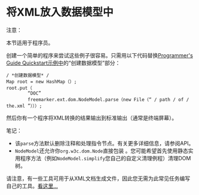 # 将XML放入数据模型中

注意：

本节适用于程序员。

创建一个简单的程序来尝试这些例子很容易。只需用以下代码替换[Programmer's Guide Quickstart示例中](https://freemarker.apache.org/docs/pgui_quickstart_all.html)的“创建数据模型”部分：

```
/ *创建数据模型* /
Map root = new HashMap（）;
root.put（
        “DOC”
        freemarker.ext.dom.NodeModel.parse（new File（“ / path / of / the.xml ”）））;
```

然后你有一个程序将XML转换的结果输出到标准输出（通常是终端屏幕）。

笔记：

- 该`parse`方法默认删除注释和处理指令节点。有关更多详细信息，请参阅API。
- `NodeModel`还允许你`org.w3c.dom.Node`直接包装 。您可能希望首先使用静态实用程序方法（例如`NodeModel.simplify`您自己的自定义清理例程）清理DOM树。

请注意，有一些工具可用于从XML文档生成文件，因此您无需为此常见任务编写自己的工具。[看这里...](https://freemarker.apache.org/docs/pgui_misc_ant.html)
